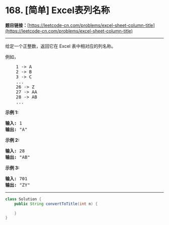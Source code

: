 # 168. [简单] Excel表列名称

**题目链接：**[https://leetcode-cn.com/problems/excel-sheet-column-title](https://leetcode-cn.com/problems/excel-sheet-column-title)

---

<div class="content__1Y2H">
 <div class="notranslate">
  <p>给定一个正整数，返回它在 Excel 表中相对应的列名称。</p> 
  <p>例如，</p> 
  <pre class="language-text">    1 -&gt; A
    2 -&gt; B
    3 -&gt; C
    ...
    26 -&gt; Z
    27 -&gt; AA
    28 -&gt; AB 
    ...
</pre> 
  <p><strong>示例 1:</strong></p> 
  <pre class="language-text"><strong>输入:</strong> 1
<strong>输出:</strong> "A"
</pre> 
  <p><strong>示例&nbsp;2:</strong></p> 
  <pre class="language-text"><strong>输入:</strong> 28
<strong>输出:</strong> "AB"
</pre> 
  <p><strong>示例&nbsp;3:</strong></p> 
  <pre class="language-text"><strong>输入:</strong> 701
<strong>输出:</strong> "ZY"
</pre> 
 </div>
</div>

---

```java
class Solution {
    public String convertToTitle(int n) {
        
    }
}
```